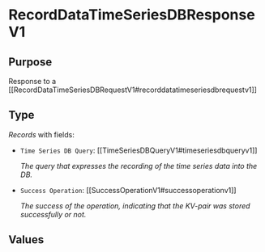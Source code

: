 # RecordDataTimeSeriesDBResponseV1

## Purpose

<!-- ANCHOR: purpose -->
Response to a [[RecordDataTimeSeriesDBRequestV1#recorddatatimeseriesdbrequestv1]]
<!-- ANCHOR_END: purpose -->

## Type

<!-- ANCHOR: type -->
<div class="type">

*Records* with fields:
- `Time Series DB Query`: [[TimeSeriesDBQueryV1#timeseriesdbqueryv1]]

  *The query that expresses the recording of the time series data into the DB.*

- `Success Operation`: [[SuccessOperationV1#successoperationv1]]

  *The success of the operation, indicating that the KV-pair was stored successfully or not.*


</div>
<!-- ANCHOR_END: type -->

## Values

